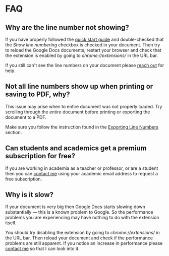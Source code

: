 # FAQ

## Why are the line number not showing?

If you have properly followed the [quick start guide](quickstart.md) and double-checked that the _Show line numbering_ checkbox is checked in your document. Then try to reload the Google Docs documents, restart your browser and check that the extension is enabled by going to _chrome://extensions/_ in the URL bar.

If you still can't see the line numbers on your document please [reach out](https://linenumbers.app/contact) for help.

## Not all line numbers show up when printing or saving to PDF, why?

This issue may arise when to entire document was not properly loaded. Try scrolling through the entire document before printing or exporting the document to a PDF.

Make sure you follow the instruction found in the [Exporting Line Numbers](export.md) section.

## Can students and academics get a premium subscription for free?

If you are working in academia as a teacher or professor, or are a student then you can [contact me](https://linenumbers.app/contact) using your academic email address to request a free subscription.

## Why is it slow?

If your document is very big then Google Docs starts slowing down substantially — this is a known problem to Google. So the performance problems you are experiencing may have nothing to do with the extension itself.

You should try disabling the extension by going to _chrome://extensions/_ in the URL bar. Then reload your document and check if the performance problems are still apparent. If you notice an increase in performance please [contact me](https://linenumbers.app/contact) so that I can look into it.

